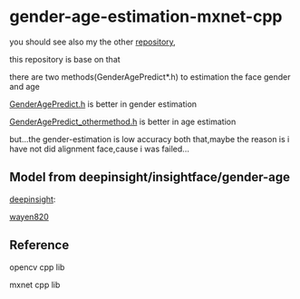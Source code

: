 # gender-age-estimation-mxnet-cpp

you should see also my the other [repository](https://github.com/ZHEQIUSHUI/Retinaface-Cpp-mxnet),

this repository is base on that

there are two methods(GenderAgePredict*.h) to estimation the face gender and age

[GenderAgePredict.h](https://github.com/ZHEQIUSHUI/gender-age-estimation-mxnet-cpp/blob/master/GenderAgePredict.h) is better in gender estimation

[GenderAgePredict_othermethod.h](https://github.com/ZHEQIUSHUI/gender-age-estimation-mxnet-cpp/blob/master/GenderAgePredict_othermethod.h) is better in age estimation

but...the gender-estimation is low accuracy both that,maybe the reason is i have not did alignment face,cause i was failed...

## Model from deepinsight/insightface/gender-age

[deepinsight](https://github.com/deepinsight/insightface/tree/master/gender-age):

[wayen820](https://github.com/wayen820/gender_age_estimation_mxnet)

## Reference

opencv cpp lib

mxnet cpp lib

